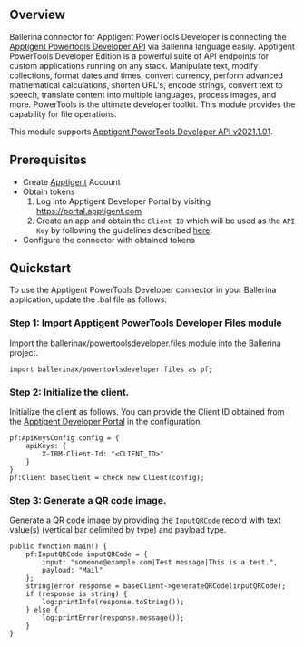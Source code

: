 ## Overview

Ballerina connector for Apptigent PowerTools Developer is connecting the [Apptigent Powertools Developer API](https://portal.apptigent.com/node/612) via Ballerina language easily. Apptigent PowerTools Developer Edition is a powerful suite of API endpoints for custom applications running on any stack. Manipulate text, modify collections, format dates and times, convert currency, perform advanced mathematical calculations, shorten URL's, encode strings, convert text to speech, translate content into multiple languages, process images, and more. PowerTools is the ultimate developer toolkit. This module provides the capability for file operations.

This module supports [Apptigent PowerTools Developer API v2021.1.01](https://portal.apptigent.com/node/612).

## Prerequisites

* Create [Apptigent](https://portal.apptigent.com/user/register) Account
* Obtain tokens
    1. Log into Apptigent Developer Portal by visiting https://portal.apptigent.com
    2. Create an app and obtain the `Client ID` which will be used as the `API Key` by following the guidelines described [here]((https://portal.apptigent.com/start)).
* Configure the connector with obtained tokens
 
## Quickstart

To use the Apptigent PowerTools Developer connector in your Ballerina application, update the .bal file as follows:

### Step 1: Import Apptigent PowerTools Developer Files module
Import the ballerinax/powertoolsdeveloper.files module into the Ballerina project.
```ballerina
import ballerinax/powertoolsdeveloper.files as pf;
```
### Step 2: Initialize the client.
Initialize the client as follows. You can provide the Client ID obtained from the [Apptigent Developer Portal](https://portal.apptigent.com) in the configuration.
```ballerina
pf:ApiKeysConfig config = {
    apiKeys: {
        X-IBM-Client-Id: "<CLIENT_ID>"
    }
}
pf:Client baseClient = check new Client(config);
```
### Step 3: Generate a QR code image.
Generate a QR code image by providing the `InputQRCode` record with text value(s) (vertical bar delimited by type) and payload type.

```ballerina
public function main() {
    pf:InputQRCode inputQRCode = {
        input: "someone@example.com|Test message|This is a test.",
        payload: "Mail"
    };
    string|error response = baseClient->generateQRCode(inputQRCode);
    if (response is string) {
        log:printInfo(response.toString());
    } else {
        log:printError(response.message());
    }
}
``` 

